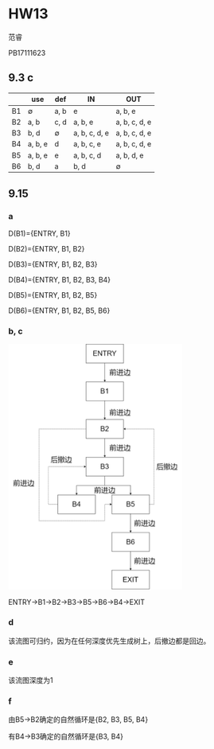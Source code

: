 # HW13

范睿

PB17111623

## 9.3 c

|      | use     | def  | IN            | OUT           |
| ---- | ------- | ---- | ------------- | ------------- |
| B1   | ∅       | a, b | e             | a, b, e       |
| B2   | a, b    | c, d | a, b, e       | a, b, c, d, e |
| B3   | b, d    | ∅    | a, b, c, d, e | a, b, c, d, e |
| B4   | a, b, e | d    | a, b, c, e    | a, b, c, d, e |
| B5   | a, b, e | e    | a, b, c, d    | a, b, d, e    |
| B6   | b, d    | a    | b, d          | ∅             |



## 9.15

### a

D(B1)={ENTRY, B1}

D(B2)={ENTRY, B1, B2}

D(B3)={ENTRY, B1, B2, B3}

D(B4)={ENTRY, B1, B2, B3, B4}

D(B5)={ENTRY, B1, B2, B5}

D(B6)={ENTRY, B1, B2, B5, B6}

### b, c

<img src="img/dfs.png" width="350px">

ENTRY->B1->B2->B3->B5->B6->B4->EXIT

### d

该流图可归约，因为在任何深度优先生成树上，后撤边都是回边。

### e

该流图深度为1

### f

由B5->B2确定的自然循环是{B2, B3, B5, B4}

有B4->B3确定的自然循环是{B3, B4}